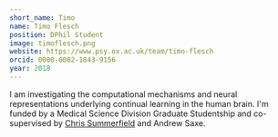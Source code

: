 ```yaml
---
short_name: Timo
name: Timo Flesch
position: DPhil Student
image: timoflesch.png
website: https://www.psy.ox.ac.uk/team/timo-flesch
orcid: 0000-0002-1843-9156
year: 2018
---
```


I am investigating the computational mechanisms and neural representations underlying
continual learning in the human brain. I'm funded by a Medical Science Division Graduate Studentship and co-supervised by [Chris Summerfield](https://www.psy.ox.ac.uk/team/christopher-summerfield) and Andrew Saxe. 